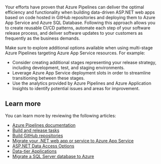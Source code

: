 Your efforts have proven that Azure Pipelines can deliver the optimal efficiency and functionality when building data-driven ASP.NET web apps based on code hosted in GitHub repositories and deploying them to Azure App Service and Azure SQL Database. Following this approach allows you to create reusable CI/CD patterns, automate each step of your software release process, and deliver software updates to your customers as frequently as the business demands. 

Make sure to explore additional options available when using multi-stage Azure Pipelines targeting Azure App Service resources. For example: 

- Consider creating additional stages representing your release strategy, including development, test, and staging environments.
- Leverage Azure App Service deployment slots in order to streamline transitioning between these stages.
- Use the analytics provided by Azure Pipelines and Azure Application Insights to identify potential issues and areas for improvement.

## Learn more

You can learn more by reviewing the following articles:

- [Azure Pipelines documentation](https://docs.microsoft.com/azure/devops/pipelines/?view=azure-devops/?azure-portal=true)
- [Build and release tasks](https://docs.microsoft.com/azure/devops/pipelines/tasks/?view=azure-devops/?azure-portal=true)
- [Build GitHub repositories](https://docs.microsoft.com/azure/devops/pipelines/repos/github?view=azure-devops&tabs=yaml/?azure-portal=true)
- [Migrate your .NET web app or service to Azure App Service](https://docs.microsoft.com/dotnet/azure/migration/app-service/?azure-portal=true)
- [ASP.NET Data Access Options](https://docs.microsoft.com/previous-versions/aspnet/ms178359(v=vs.110)/?azure-portal=true)
- [Data-tier Applications](https://docs.microsoft.com/sql/relational-databases/data-tier-applications/data-tier-applications?view=sql-server-ver15/?azure-portal=true)
- [Migrate a SQL Server database to Azure](https://docs.microsoft.com/dotnet/azure/migration/sql/?azure-portal=true)
